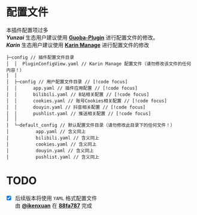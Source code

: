 # 配置文件

本插件配置项过多<br>
_**Yunzai**_ 生态用户建议使用 [**Guoba-Plugin**](https://github.com/guoba-yunzai/guoba-plugin) 进行配置文件的修改。<br>
_**Karin**_ 生态用户建议使用 [**Karin Manage**](https://github.com/HalcyonAlcedo/karin-plugin-manage) 进行配置文件的修改

``` json{4-9}
├─config // 插件配置文件目录
│  │  PluginConfigView.yaml // Karin Manage 配置文件（请勿修改该文件的任何内容！）
│  │
│  ├─config // 用户配置文件目录 // [!code focus]
│  │      app.yaml // 插件应用配置 // [!code focus]
│  │      bilibili.yaml // B站相关配置 // [!code focus]
│  │      cookies.yaml // 账号Cookies相关配置 // [!code focus]
│  │      douyin.yaml // 抖音相关配置 // [!code focus]
│  │      pushlist.yaml // 推送相关配置 // [!code focus]
│  │
│  └─default_config // 默认配置文件目录（请勿修改此目录下的任何文件！）
│          app.yaml // 含义同上
│          bilibili.yaml // 含义同上
│          cookies.yaml // 含义同上
│          douyin.yaml // 含义同上
│          pushlist.yaml // 含义同上
```

# TODO

- [x] 后续版本将使用 `YAML` 格式配置文件<br>由 [**@ikenxuan**](https://github.com/ikenxuan) 在 [**88fa787**](https://github.com/ikenxuan/kkkkkk-10086/commit/88fa787ea2365821deff71298ebc60f8adcd0815) 完成
